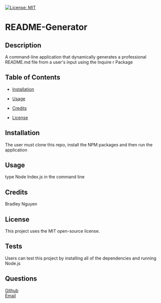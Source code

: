 
  
  [![License: MIT](https://img.shields.io/badge/License-MIT-yellow.svg)](https://opensource.org/licenses/MIT) 
  # README-Generator 
  
  
  ## Description
  A command-line application that dynamically generates a professional README.md file from a user's input using the Inquire     r Package
  ## Table of Contents
  * [Installation](#installation)
  * [Usage](#usage)
  * [Credits](#credits)
  
  * [License](#license)
  
  ## Installation
  The user must clone this repo, install the NPM packages and then run the application
  ## Usage
  type Node Index.js in the command line
  ## Credits
  Bradley Nguyen
  
   ## License
   This project uses the MIT open-source license.
  
  ## Tests
  Users can test this project by installing all of the dependencies and running Node.js
  ## Questions
  [Github](https://github.com/undefined) <br>
  [Email](mailto:nguyen.brad@outlook.com)
